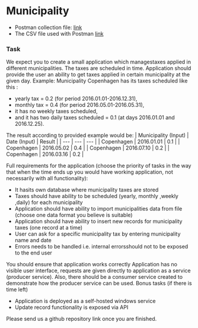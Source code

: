 # Municipality

- Postman collection file: [link](https://github.com/captainanderz/DanskeBankMunicipality/blob/master/Municipality.postman_collection.json)
- The CSV file used with Postman [link](https://github.com/captainanderz/DanskeBankMunicipality/blob/master/DanskeBankMunicipality/Municipalities.csv)


### Task
We expect you to create a small application which managestaxes applied in different municipalities.
The taxes are scheduled in time. Application should provide the user an ability to get taxes applied in
certain municipality at the given day.
Example: Municipality Copenhagen has its taxes scheduled like this :
- yearly tax = 0.2 (for period 2016.01.01-2016.12.31),
- monthly tax = 0.4 (for period 2016.05.01-2016.05.31),
- it has no weekly taxes scheduled,
- and it has two daily taxes scheduled = 0.1 (at days 2016.01.01 and 2016.12.25).


The result according to provided example would be:
| Municipality (Input) | Date (Input) | Result |
| --- | --- | --- |
| Copenhagen | 2016.01.01 | 0.1 |
| Copenhagen | 2016.05.02 | 0.4 |
| Copenhagen | 2016.07.10 | 0.2 |
| Copenhagen | 2016.03.16 | 0.2 |

Full requirements for the application (choose the priority of tasks in the way that when the time ends
up you would have working application, not necessarily with all functionality):
- It hasits own database where municipality taxes are stored
- Taxes should have ability to be scheduled (yearly, monthly ,weekly ,daily) for each municipality
- Application should have ability to import municipalities data from file (choose one data format
you believe is suitable)
- Application should have ability to insert new records for municipality taxes (one record at a
time)
- User can ask for a specific municipality tax by entering municipality name and date
- Errors needs to be handled i.e. internal errorsshould not to be exposed to the end user

You should ensure that application works correctly
Application has no visible user interface, requests are given directly to application as a service
(producer service). Also, there should be a consumer service created to demonstrate how the
producer service can be used.
Bonus tasks (if there is time left)
- Application is deployed as a self-hosted windows service
- Update record functionality is exposed via API

Please send us a github repository link once you are finished.
